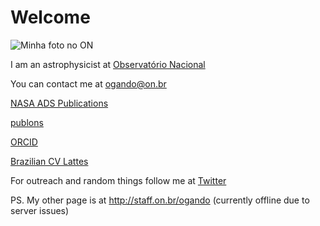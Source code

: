 # Welcome

![Minha foto no ON](https://pbs.twimg.com/profile_images/1395791304819417092/txo-7R6__400x400.jpg "Minha foto no ON ")


I am an astrophysicist at [Observatório Nacional](https://www.on.br)

You can contact me at ogando@on.br

[NASA ADS Publications](https://ui.adsabs.harvard.edu/search/?q=author%3A%22ogando%2C%20r%22%20property%3Arefereed&sort=date%20desc&rows=25)

[publons](https://publons.com/researcher/A-1747-2010/)

[ORCID](https://orcid.org/0000-0003-2120-1154)

[Brazilian CV Lattes](http://lattes.cnpq.br/1794801345183675)

For outreach and random things follow me at [Twitter](https://twitter.com/rilogando)

PS. My other page is at http://staff.on.br/ogando (currently offline due to server issues)
